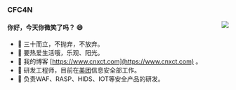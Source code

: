 ### CFC4N 
<img align="right" src="https://github-readme-stats.vercel.app/api?username=cfc4n&show_icons=true&icon_color=0366d6&text_color=2ea44f&bg_color=ffffff&hide_title=true" />



#### 你好，今天你微笑了吗？ :smile:

- 🤵 三十而立，不抛弃，不放弃。
- 🔅 要热爱生活哦，乐观、阳光。
- 🎈 我的博客 [https://www.cnxct.com](https://www.cnxct.com) 。
- 🎈 研发工程师，目前在[美团](https://github.com/Meituan)信息安全部工作。
- 🎈 负责WAF、RASP、HIDS、IOT等安全产品的研发。

